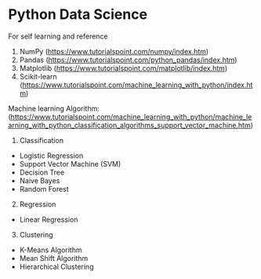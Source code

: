 # Python Data Science
For self learning and reference

1. NumPy (https://www.tutorialspoint.com/numpy/index.htm)
2. Pandas (https://www.tutorialspoint.com/python_pandas/index.htm)
3. Matplotlib (https://www.tutorialspoint.com/matplotlib/index.htm)
4. Scikit-learn (https://www.tutorialspoint.com/machine_learning_with_python/index.htm)

Machine learning Algorithm: (https://www.tutorialspoint.com/machine_learning_with_python/machine_learning_with_python_classification_algorithms_support_vector_machine.htm)
1. Classification 
- Logistic Regression
- Support Vector Machine (SVM)
- Decision Tree
- Naive Bayes
- Random Forest

2. Regression
- Linear Regression

3. Clustering
- K-Means Algorithm
- Mean Shift Algorithm
- Hierarchical Clustering

